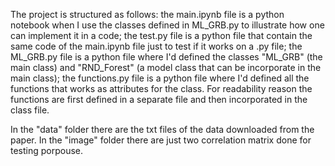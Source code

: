 The project is structured as follows:
the main.ipynb file is a python notebook when I use the classes defined in ML_GRB.py to illustrate how one can implement it in a code;
the test.py file is a python file that contain the same code of the main.ipynb file just to test if it works on a .py file;
the ML_GRB.py file is a python file where I'd defined the classes "ML_GRB" (the main class) and "RND_Forest" (a model class that can be incorporate in the main class);
the functions.py file is a python file where I'd defined all the functions that works as attributes for the class. For readability reason the functions are first 
defined in a separate file and then incorporated in the class file.

In the "data" folder there are the txt files of the data downloaded from the paper.
In the "image" folder there are just two correlation matrix done for testing porpouse.
